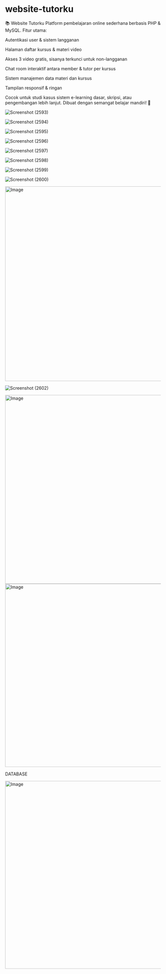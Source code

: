 # website-tutorku
📚 Website Tutorku
Platform pembelajaran online sederhana berbasis PHP & MySQL. Fitur utama:

Autentikasi user & sistem langganan

Halaman daftar kursus & materi video

Akses 3 video gratis, sisanya terkunci untuk non-langganan

Chat room interaktif antara member & tutor per kursus

Sistem manajemen data materi dan kursus

Tampilan responsif & ringan

Cocok untuk studi kasus sistem e-learning dasar, skripsi, atau pengembangan lebih lanjut.
Dibuat dengan semangat belajar mandiri! 🚀

![Screenshot (2593)](https://github.com/user-attachments/assets/88adc0c0-d5ad-47fe-b509-a77e24a141c6)


![Screenshot (2594)](https://github.com/user-attachments/assets/fb216759-e7f8-4486-88a8-c378cdc31fd0)


![Screenshot (2595)](https://github.com/user-attachments/assets/f1d02d7a-9532-4811-9b72-544129d51a85)


![Screenshot (2596)](https://github.com/user-attachments/assets/55a86daf-91a8-46d5-9e3d-c3f261498c6b)


![Screenshot (2597)](https://github.com/user-attachments/assets/fd946106-6af2-4927-9809-124628222f14)


![Screenshot (2598)](https://github.com/user-attachments/assets/37665d5b-45b4-4a2f-a4bb-90f3034e2938)


![Screenshot (2599)](https://github.com/user-attachments/assets/f5aeaa1e-467b-4b14-96ee-9e45ff4fa94b)


![Screenshot (2600)](https://github.com/user-attachments/assets/8ba047ef-b1ed-4058-8071-eef6be9b5090)



<img width="1349" height="629" alt="Image" src="https://github.com/user-attachments/assets/631d4c53-66c0-48a6-937a-ab8cbb0a1021" />


![Screenshot (2602)](https://github.com/user-attachments/assets/c58f025d-95d0-4d8d-b7c4-821b48fc20a9)

<img width="1342" height="610" alt="Image" src="https://github.com/user-attachments/assets/62b4e0c9-1f8b-407f-aa65-f13631fad7c9" />


<img width="1343" height="592" alt="Image" src="https://github.com/user-attachments/assets/37e24e39-df51-4217-a8a4-5979bd1f3001" />


DATABASE

<img width="1113" height="607" alt="Image" src="https://github.com/user-attachments/assets/0d0fc843-1642-4251-94d3-2b48eb47cd11" />

